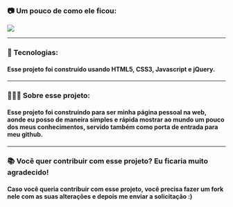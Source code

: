 ### 📷 Um pouco de como ele ficou:
<img src="images/imagem_para_reame.jpeg">
<hr>

### 🚀 Tecnologias: 
#### Esse projeto foi construído usando HTML5, CSS3, Javascript e jQuery. 
<hr>

### 👨🏻‍💻 Sobre esse projeto:
#### Esse projeto foi construindo para ser minha página pessoal na web, aonde eu posso de maneira simples e rápida mostrar ao mundo um pouco dos meus conhecimentos, servido também como porta de entrada para meu github.
<hr>

### 📚 Você quer contribuir com esse projeto? Eu ficaria muito agradecido! 
#### Caso você queria contribuir com esse projeto, você precisa fazer um fork nele com as suas alterações e depois me enviar a solicitação :)